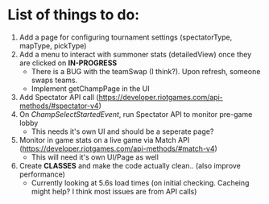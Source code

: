 # List of things to do:
1. Add a page for configuring tournament settings (spectatorType, mapType, pickType)
2. Add a menu to interact with summoner stats (detailedView) once they are clicked on **IN-PROGRESS**
    * There is a BUG with the teamSwap (I think?). Upon refresh, someone swaps teams. 
    * Implement getChampPage in the UI 
3. Add Spectator API call (https://developer.riotgames.com/api-methods/#spectator-v4)
4. On *ChampSelectStartedEvent*, run Spectator API to monitor pre-game lobby
    * This needs it's own UI and should be a seperate page?
5. Monitor in game stats on a live game via Match API (https://developer.riotgames.com/api-methods/#match-v4)
    * This will need it's own UI/Page as well
6. Create **CLASSES** and make the code actually clean.. (also improve performance)
    * Currently looking at 5.6s load times (on initial checking. Cacheing might help? I think most issues are from API calls)
